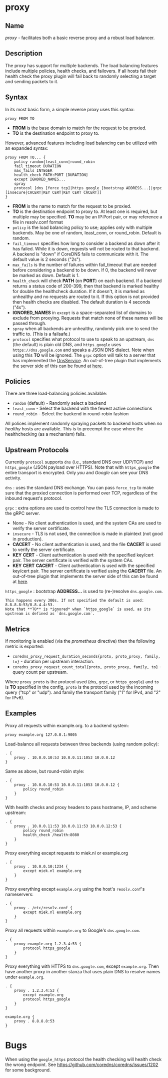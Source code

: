 # proxy

## Name

*proxy* - facilitates both a basic reverse proxy and a robust load balancer.

## Description

The proxy has support for multiple backends. The load balancing features include multiple policies,
health checks, and failovers. If all hosts fail their health check the proxy plugin will fail
back to randomly selecting a target and sending packets to it.

## Syntax

In its most basic form, a simple reverse proxy uses this syntax:

~~~
proxy FROM TO
~~~

* **FROM** is the base domain to match for the request to be proxied.
* **TO** is the destination endpoint to proxy to.

However, advanced features including load balancing can be utilized with an expanded syntax:

~~~
proxy FROM TO... {
    policy random|least_conn|round_robin
    fail_timeout DURATION
    max_fails INTEGER
    health_check PATH:PORT [DURATION]
    except IGNORED_NAMES...
    spray
    protocol [dns [force_tcp]|https_google [bootstrap ADDRESS...]|grpc [insecure|CACERT|KEY CERT|KEY CERT CACERT]]
}
~~~

* **FROM** is the name to match for the request to be proxied.
* **TO** is the destination endpoint to proxy to. At least one is required, but multiple may be
  specified. **TO** may be an IP:Port pair, or may reference a file in resolv.conf format
* `policy` is the load balancing policy to use; applies only with multiple backends. May be one of
  random, least_conn, or round_robin. Default is random.
* `fail_timeout` specifies how long to consider a backend as down after it has failed. While it is
  down, requests will not be routed to that backend. A backend is "down" if CoreDNS fails to
  communicate with it. The default value is 2 seconds ("2s").
* `max_fails` is the number of failures within fail_timeout that are needed before considering
  a backend to be down. If 0, the backend will never be marked as down. Default is 1.
* `health_check` will check **PATH** (on **PORT**) on each backend. If a backend returns a status code of
  200-399, then that backend is marked healthy for double the healthcheck duration.  If it doesn't,
  it is marked as unhealthy and no requests are routed to it.  If this option is not provided then
  health checks are disabled.  The default duration is 4 seconds ("4s").
* **IGNORED_NAMES** in `except` is a space-separated list of domains to exclude from proxying.
  Requests that match none of these names will be passed through.
* `spray` when all backends are unhealthy, randomly pick one to send the traffic to. (This is
  a failsafe.)
* `protocol` specifies what protocol to use to speak to an upstream, `dns` (the default) is plain
  old DNS, and `https_google` uses `https://dns.google.com` and speaks a JSON DNS dialect. Note when
  using this **TO** will be ignored. The `grpc` option will talk to a server that has implemented
  the [DnsService](https://github.com/coredns/coredns/pb/dns.proto).
  An out-of-tree plugin that implements the server side of this can be found at
  [here](https://github.com/infobloxopen/coredns-grpc).

## Policies

There are three load-balancing policies available:
* `random` (default) - Randomly select a backend
* `least_conn` - Select the backend with the fewest active connections
* `round_robin` - Select the backend in round-robin fashion

All polices implement randomly spraying packets to backend hosts when *no healthy* hosts are
available. This is to preeempt the case where the healthchecking (as a mechanism) fails.

## Upstream Protocols

Currently `protocol` supports `dns` (i.e., standard DNS over UDP/TCP) and `https_google` (JSON
payload over HTTPS). Note that with `https_google` the entire transport is encrypted. Only *you* and
*Google* can see your DNS activity.

`dns`
:   uses the standard DNS exchange. You can pass `force_tcp` to make sure that the proxied connection is performed
    over TCP, regardless of the inbound request's protocol.

`grpc`
:   extra options are used to control how the TLS connection is made to the gRPC server.

  * None - No client authentication is used, and the system CAs are used to verify the server certificate.
  * `insecure` - TLS is not used, the connection is made in plaintext (not good in production).
  * **CACERT** - No client authentication is used, and the file **CACERT** is used to verify the server certificate.
  * **KEY** **CERT** - Client authentication is used with the specified key/cert pair. The server
     certificate is verified with the system CAs.
  * **KEY** **CERT** **CACERT** - Client authentication is used with the specified key/cert pair. The
     server certificate is verified using the **CACERT** file.
  An out-of-tree plugin that implements the server side of this can be found at
  [here](https://github.com/infobloxopen/coredns-grpc).

`https_google`
:    bootstrap **ADDRESS...** is used to (re-)resolve `dns.google.com`.

    This happens every 300s. If not specified the default is used: 8.8.8.8:53/8.8.4.4:53.
    Note that **TO** is *ignored* when `https_google` is used, as its upstream is defined as `dns.google.com`.


## Metrics

If monitoring is enabled (via the *prometheus* directive) then the following metric is exported:

* `coredns_proxy_request_duration_seconds{proto, proto_proxy, family, to}` - duration per upstream
  interaction.
* `coredns_proxy_request_count_total{proto, proto_proxy, family, to}` - query count per upstream.

Where `proxy_proto` is the protocol used (`dns`, `grpc`, or `https_google`) and `to` is **TO**
specified in the config, `proto` is the protocol used by the incoming query ("tcp" or "udp").
and family the transport family ("1" for IPv4, and "2" for IPv6).

## Examples

Proxy all requests within example.org. to a backend system:

~~~
proxy example.org 127.0.0.1:9005
~~~

Load-balance all requests between three backends (using random policy):

~~~ corefile
. {
    proxy . 10.0.0.10:53 10.0.0.11:1053 10.0.0.12
}
~~~

Same as above, but round-robin style:

~~~ corefile
. {
    proxy . 10.0.0.10:53 10.0.0.11:1053 10.0.0.12 {
        policy round_robin
    }
}
~~~

With health checks and proxy headers to pass hostname, IP, and scheme upstream:

~~~ corefile
. {
    proxy . 10.0.0.11:53 10.0.0.11:53 10.0.0.12:53 {
        policy round_robin
        health_check /health:8080
    }
}
~~~

Proxy everything except requests to miek.nl or example.org

~~~
. {
    proxy . 10.0.0.10:1234 {
        except miek.nl example.org
    }
}
~~~

Proxy everything except `example.org` using the host's `resolv.conf`'s nameservers:

~~~ corefile
. {
    proxy . /etc/resolv.conf {
        except miek.nl example.org
    }
}
~~~

Proxy all requests within `example.org` to Google's `dns.google.com`.

~~~ corefile
. {
    proxy example.org 1.2.3.4:53 {
        protocol https_google
    }
}
~~~

Proxy everything with HTTPS to `dns.google.com`, except `example.org`. Then have another proxy in
another stanza that uses plain DNS to resolve names under `example.org`.

~~~ corefile
. {
    proxy . 1.2.3.4:53 {
        except example.org
        protocol https_google
    }
}

example.org {
    proxy . 8.8.8.8:53
}
~~~

# Bugs

When using the `google_https` protocol the health checking will health check the wrong endpoint.
See <https://github.com/coredns/coredns/issues/1202> for some background.
